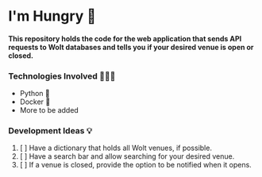 # I'm Hungry 💙

#### This repository holds the code for the web application that sends API requests to Wolt databases and tells you if your desired venue is open or closed.

### Technologies Involved 👨🏽‍💻

- Python 🐍
- Docker 🐋
- More to be added

### Development Ideas 💡

1. [ ] Have a dictionary that holds all Wolt venues, if possible.
2. [ ] Have a search bar and allow searching for your desired venue.
3. [ ] If a venue is closed, provide the option to be notified when it opens.
